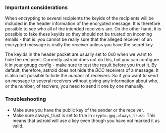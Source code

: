 ### Important considerations
When encrypting to several recipients the keyids of the recipients will be included in the header information of the encrypted message. It is therefore possible to see who all of the intended receivers are. On the other hand, it is possible to fake these keyids so they should not be trusted on incoming emails - that is: you cannot be really sure that the alleged receiver of an encrypted message is really the receiver unless you have the secret key.

The keyids in the header packet are usually set to 0x0 when we want to hide the recipient. Currently astroid does not do this, but you can configure it in your gnupg config - make sure to test the result before you trust it. By default, therefore, astroid does not hide the _BCC_ receivers of a message. It is also not possible to hide the _number_ of receivers. So if you want to send an message to several receivers without giving any information about who, or the number, of recivers, you need to send it one by one manually.

### Troubleshooting
* Make sure you have the public key of the sender or the receiver.
* Make sure always_trust is set to true in `crypto.gpg.always_trust`: This means that astroid will use a key even though you have not marked it as valid.